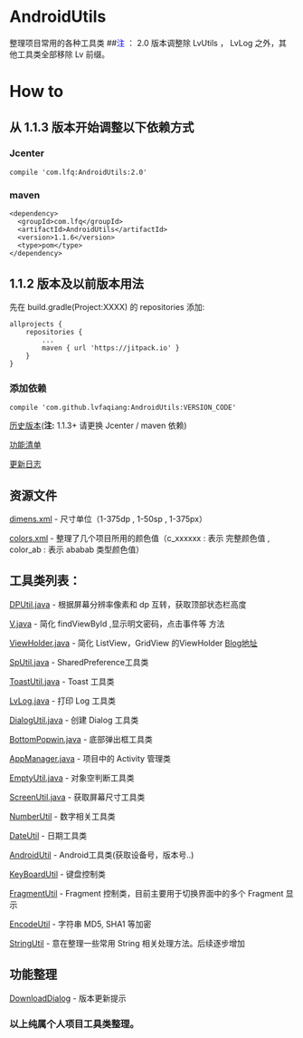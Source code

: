 # AndroidUtils
整理项目常用的各种工具类
##<font color="blue">注</font> ： 2.0 版本调整除 LvUtils ， LvLog 之外，其他工具类全部移除 Lv 前缀。
# How to 
## 从 1.1.3 版本开始调整以下依赖方式
### Jcenter 
    compile 'com.lfq:AndroidUtils:2.0'
### maven
    <dependency>
      <groupId>com.lfq</groupId>
      <artifactId>AndroidUtils</artifactId>
      <version>1.1.6</version>
      <type>pom</type>
    </dependency>
## 1.1.2 版本及以前版本用法
先在 build.gradle(Project:XXXX) 的 repositories 添加:

    allprojects {
		repositories {
			...
			maven { url 'https://jitpack.io' }
		}
	}
### 添加依赖
	compile 'com.github.lvfaqiang:AndroidUtils:VERSION_CODE'
	
[历史版本](https://github.com/lvfaqiang/AndroidUtils/releases)(**注:** 1.1.3+ 请更换 Jcenter / maven 依赖)

[功能清单](https://github.com/lvfaqiang/AndroidUtils/wiki)

[更新日志](https://github.com/lvfaqiang/AndroidUtils/wiki/Log)

## 资源文件
[dimens.xml](https://github.com/lvfaqiang/AndroidUtils/blob/master/library/src/main/res/values/dimens.xml) - 尺寸单位（1-375dp , 1-50sp , 1-375px）

[colors.xml](https://github.com/lvfaqiang/AndroidUtils/blob/master/library/src/main/res/values/colors.xml) - 整理了几个项目所用的颜色值（c_xxxxxx : 表示 完整颜色值 , color_ab : 表示 ababab 类型颜色值）

## 工具类列表：

[DPUtil.java](https://github.com/lvfaqiang/AndroidUtils/blob/master/library/src/main/java/com/lvfq/library/utils/DPUtil.java) - 根据屏幕分辨率像素和 dp 互转，获取顶部状态栏高度

[V.java](https://github.com/lvfaqiang/AndroidUtils/blob/master/library/src/main/java/com/lvfq/library/utils/V.java) - 简化 findViewById ,显示明文密码，点击事件等 方法

[ViewHolder.java](https://github.com/lvfaqiang/AndroidUtils/blob/master/library/src/main/java/com/lvfq/library/utils/ViewHolder.java) - 简化 ListView，GridView 的ViewHolder [Blog地址](http://blog.csdn.net/lv_fq/article/details/51913515)

[SpUtil.java](https://github.com/lvfaqiang/AndroidUtils/blob/master/library/src/main/java/com/lvfq/library/utils/SpUtil.java) - SharedPreference工具类

[ToastUtil.java](https://github.com/lvfaqiang/AndroidUtils/blob/master/library/src/main/java/com/lvfq/library/utils/ToastUtil.java) - Toast 工具类

[LvLog.java](https://github.com/lvfaqiang/AndroidUtils/blob/master/library/src/main/java/com/lvfq/library/utils/LvLog.java) - 打印 Log 工具类

[DialogUtil.java](https://github.com/lvfaqiang/AndroidUtils/blob/master/library/src/main/java/com/lvfq/library/utils/DialogUtil.java) - 创建 Dialog 工具类

[BottomPopwin.java](https://github.com/lvfaqiang/AndroidUtils/blob/master/library/src/main/java/com/lvfq/library/utils/BottomPopwin.java) - 底部弹出框工具类

[AppManager.java](https://github.com/lvfaqiang/AndroidUtils/blob/master/library/src/main/java/com/lvfq/library/utils/AppManager.java) - 项目中的 Activity 管理类

[EmptyUtil.java](https://github.com/lvfaqiang/AndroidUtils/blob/master/library/src/main/java/com/lvfq/library/utils/EmptyUtil.java) - 对象空判断工具类

[ScreenUtil.java](https://github.com/lvfaqiang/AndroidUtils/blob/master/library/src/main/java/com/lvfq/library/utils/ScreenUtil.java) - 获取屏幕尺寸工具类

[NumberUtil](https://github.com/lvfaqiang/AndroidUtils/blob/master/library/src/main/java/com/lvfq/library/utils/NumberUtil.java) - 数字相关工具类

[DateUtil](https://github.com/lvfaqiang/AndroidUtils/blob/master/library/src/main/java/com/lvfq/library/utils/DateUtil.java) - 日期工具类

[AndroidUtil](https://github.com/lvfaqiang/AndroidUtils/blob/master/library/src/main/java/com/lvfq/library/utils/AndroidUtil.java) - Android工具类(获取设备号，版本号..)

[KeyBoardUtil](https://github.com/lvfaqiang/AndroidUtils/blob/master/library/src/main/java/com/lvfq/library/utils/KeyBoardUtil.java) - 键盘控制类

[FragmentUtil](https://github.com/lvfaqiang/AndroidUtils/blob/master/library/src/main/java/com/lvfq/library/utils/FragmentUtil.java) - Fragment 控制类，目前主要用于切换界面中的多个 Fragment 显示

[EncodeUtil](https://github.com/lvfaqiang/AndroidUtils/blob/master/library/src/main/java/com/lvfq/library/utils/EncodeUtil.java) - 字符串 MD5, SHA1 等加密

[StringUtil](https://github.com/lvfaqiang/AndroidUtils/blob/master/library/src/main/java/com/lvfq/library/utils/StringUtil.java) - 意在整理一些常用 String 相关处理方法。后续逐步增加

## 功能整理
[DownloadDialog](https://github.com/lvfaqiang/AndroidUtils/blob/master/library/src/main/java/com/lvfq/library/utils/DownloadDialog.java) - 版本更新提示
### 以上纯属个人项目工具类整理。
